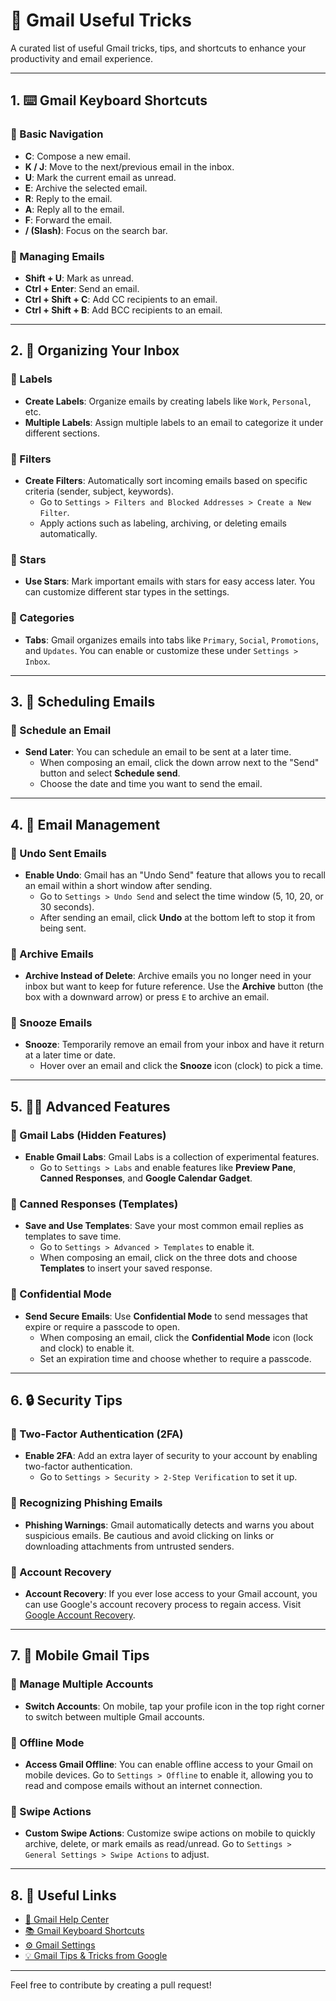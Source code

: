 # 📧 Gmail Useful Tricks

A curated list of useful Gmail tricks, tips, and shortcuts to enhance your productivity and email experience.

---

## 1. ⌨️ Gmail Keyboard Shortcuts

### 🔹 Basic Navigation
- **C**: Compose a new email.
- **K / J**: Move to the next/previous email in the inbox.
- **U**: Mark the current email as unread.
- **E**: Archive the selected email.
- **R**: Reply to the email.
- **A**: Reply all to the email.
- **F**: Forward the email.
- **/ (Slash)**: Focus on the search bar.

### 🔹 Managing Emails
- **Shift + U**: Mark as unread.
- **Ctrl + Enter**: Send an email.
- **Ctrl + Shift + C**: Add CC recipients to an email.
- **Ctrl + Shift + B**: Add BCC recipients to an email.

---

## 2. 🔧 Organizing Your Inbox

### 🔹 Labels
- **Create Labels**: Organize emails by creating labels like `Work`, `Personal`, etc.
- **Multiple Labels**: Assign multiple labels to an email to categorize it under different sections.

### 🔹 Filters
- **Create Filters**: Automatically sort incoming emails based on specific criteria (sender, subject, keywords).
  - Go to `Settings > Filters and Blocked Addresses > Create a New Filter`.
  - Apply actions such as labeling, archiving, or deleting emails automatically.

### 🔹 Stars
- **Use Stars**: Mark important emails with stars for easy access later. You can customize different star types in the settings.

### 🔹 Categories
- **Tabs**: Gmail organizes emails into tabs like `Primary`, `Social`, `Promotions`, and `Updates`. You can enable or customize these under `Settings > Inbox`.

---

## 3. 📅 Scheduling Emails

### 🔹 Schedule an Email
- **Send Later**: You can schedule an email to be sent at a later time.
  - When composing an email, click the down arrow next to the "Send" button and select **Schedule send**.
  - Choose the date and time you want to send the email.

---

## 4. 🧳 Email Management

### 🔹 Undo Sent Emails
- **Enable Undo**: Gmail has an "Undo Send" feature that allows you to recall an email within a short window after sending.
  - Go to `Settings > Undo Send` and select the time window (5, 10, 20, or 30 seconds).
  - After sending an email, click **Undo** at the bottom left to stop it from being sent.

### 🔹 Archive Emails
- **Archive Instead of Delete**: Archive emails you no longer need in your inbox but want to keep for future reference. Use the **Archive** button (the box with a downward arrow) or press `E` to archive an email.

### 🔹 Snooze Emails
- **Snooze**: Temporarily remove an email from your inbox and have it return at a later time or date.
  - Hover over an email and click the **Snooze** icon (clock) to pick a time.

---

## 5. 🧑‍💻 Advanced Features

### 🔹 Gmail Labs (Hidden Features)
- **Enable Gmail Labs**: Gmail Labs is a collection of experimental features.
  - Go to `Settings > Labs` and enable features like **Preview Pane**, **Canned Responses**, and **Google Calendar Gadget**.

### 🔹 Canned Responses (Templates)
- **Save and Use Templates**: Save your most common email replies as templates to save time.
  - Go to `Settings > Advanced > Templates` to enable it.
  - When composing an email, click on the three dots and choose **Templates** to insert your saved response.

### 🔹 Confidential Mode
- **Send Secure Emails**: Use **Confidential Mode** to send messages that expire or require a passcode to open.
  - When composing an email, click the **Confidential Mode** icon (lock and clock) to enable it.
  - Set an expiration time and choose whether to require a passcode.

---

## 6. 🔒 Security Tips

### 🔹 Two-Factor Authentication (2FA)
- **Enable 2FA**: Add an extra layer of security to your account by enabling two-factor authentication.
  - Go to `Settings > Security > 2-Step Verification` to set it up.

### 🔹 Recognizing Phishing Emails
- **Phishing Warnings**: Gmail automatically detects and warns you about suspicious emails. Be cautious and avoid clicking on links or downloading attachments from untrusted senders.

### 🔹 Account Recovery
- **Account Recovery**: If you ever lose access to your Gmail account, you can use Google's account recovery process to regain access. Visit [Google Account Recovery](https://accounts.google.com/signin/recovery).

---

## 7. 📲 Mobile Gmail Tips

### 🔹 Manage Multiple Accounts
- **Switch Accounts**: On mobile, tap your profile icon in the top right corner to switch between multiple Gmail accounts.
  
### 🔹 Offline Mode
- **Access Gmail Offline**: You can enable offline access to your Gmail on mobile devices. Go to `Settings > Offline` to enable it, allowing you to read and compose emails without an internet connection.

### 🔹 Swipe Actions
- **Custom Swipe Actions**: Customize swipe actions on mobile to quickly archive, delete, or mark emails as read/unread. Go to `Settings > General Settings > Swipe Actions` to adjust.

---

## 8. 🔗 Useful Links

- [📧 Gmail Help Center](https://support.google.com/mail/)
- [📚 Gmail Keyboard Shortcuts](https://support.google.com/mail/answer/6594?hl=en)
- [⚙️ Gmail Settings](https://mail.google.com/mail/u/0/#settings)
- [💡 Gmail Tips & Tricks from Google](https://support.google.com/mail/answer/139706?hl=en)

---

Feel free to contribute by creating a pull request!

